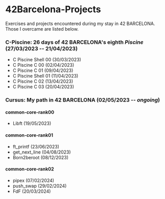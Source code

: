 # 42Barcelona-Projects

Exercises and projects encountered during my stay in 42 BARCELONA. Those I overcame are listed below.

### **C-Piscine**: 26 days of 42 BARCELONA's eighth *Piscine* (27/03/2023 -- 21/04/2023)

- C Piscine Shell 00 (30/03/2023)
- C Piscine C 00 (02/04/2023)
- C Piscine C 01 (09/04/2023)
- C Piscine Shell 01 (11/04/2023)
- C Piscine C 02 (13/04/2023)
- C Piscine C 03 (20/04/2023)

### **Cursus**: My path in 42 BARCELONA (02/05/2023 -- *ongoing*)

#### common-core-rank00

- Libft (19/05/2023)

#### common-core-rank01

- ft_printf (23/06/2023)
- get_next_line (04/08/2023)
- Born2beroot (08/12/2023)

#### common-core-rank02

- pipex (07/02/2024)
- push_swap (29/02/2024)
- FdF (20/03/2024)
